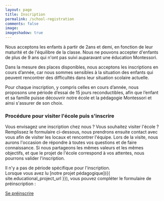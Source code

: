 ```yaml
---
layout: page
title: Inscription
permalink: /school-registration
comments: false
image: 
imageshadow: true
---
```


Nous acceptons les enfants à partir de 2ans et demi, en fonction de leur maturité et de l'équilibre de la classe. Nous ne pouvons accepter d'enfants de plus de 9 ans qui n'ont pas suivi auparavant une éducation Montessori.

Dans la mesure des places disponibles, nous acceptons les inscriptions en cours d’année, car nous sommes sensibles à la situation des enfants qui peuvent rencontrer des difficultés dans leur situation scolaire actuelle.

Pour chaque inscription, y compris celles en cours d’année, nous proposons une période d’essai de 15 jours reconductibles, afin que l’enfant et sa famille puisse découvrir notre école et la pédagogie Montessori et ainsi s'assurer de son choix.


### Procédure pour visiter l'école puis s'inscrire 

Vous envisagez une inscription chez nous ? Vous souhaitez visiter l'école ? Remplissez le formulaire ci-dessous, nous prendrons ensuite contact avec vous afin de visiter les locaux et rencontrer l'équipe. Lors de la visite, nous aurons l'occasion de répondre à toutes vos questions et de faire connaissance. Si nous partageons les mêmes valeurs et les mêmes objectifs, et que le projet de l'école correspond à vos attentes, nous pourrons valider l'inscription. 

Il n'y a pas de période spécifique pour l'inscription.  
Lorsque vous avez lu [notre projet pédagogique]({{ site.educational_project_url }}), vous pouvez compléter le formulaire de préinscription :

<a class="btn btn-success" href="https://forms.gle/iK6vwEsg2d4Fq7Rd8" target="_blank">Se préinscrire</a>

